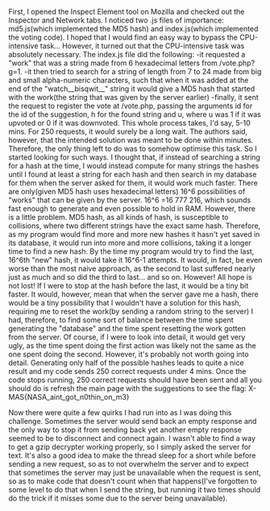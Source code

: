 First, I opened the Inspect Element tool on Mozilla and checked out the Inspector and Network tabs. I noticed two .js files
of importance: md5.js(which implemented the MD5 hash) and index.js(which implemented the voting code). I hoped that I would
find an easy way to bypass the CPU-intensive task... However, it turned out that the CPU-intensive task was absolutely
necessary. The index.js file did the following:
-it requested a "work" that was a string made from 6 hexadecimal letters from /vote.php?g=1.
-it then tried to search for a string of length from 7 to 24 made from big and small alpha-numeric characters, such that when
it was added at the end of the "watch__bisqwit__" string it would give a MD5 hash that started with the work(the string that
was given by the server earlier)
-finally, it sent the request to register the vote at /vote.php, passing the arguments id for the id of the suggestion, h for
the found string and u, where u was 1 if it was upvoted or 0 if it was downvoted.
This whole process takes, I'd say, 5-10 mins. For 250 requests, it would surely be a long wait. The authors said, however,
that the intended solution was meant to be done within minutes.
Therefore, the only thing left to do was to somehow optimise this task. So I started looking for such ways.
I thought that, if instead of searching a string for a hash at the time, I would instead compute for many strings the hashes
until I found at least a string for each hash and then search in my database for them when the server asked for them,
it would work much faster. There are only(given MD5 hash uses hexadecimal letters) 16^6 possibilities of "works" that can be
given by the server. 16^6 =16 777 216, which sounds fast enough to generate and even possible to hold in RAM.
However, there is a little problem. MD5 hash, as all kinds of hash, is susceptible to collisions, where two different
strings have the exact same hash. Therefore, as my program would find more and more new hashes it hasn't yet saved in its
database, it would run into more and more collisions, taking it a longer time to find a new hash. By the time my program
would try to find the last, 16^6th "new" hash, it would take it 16^6-1 attempts. It would, in fact, be even worse than
the most naive approach, as the second to last suffered nearly just as much and so did the third to last... and so on.
However! All hope is not lost! If I were to stop at the hash before the last, it would be a tiny bit faster. It would,
however, mean that when the server gave me a hash, there would be a tiny possibility that I wouldn't have a solution for
this hash, requiring me to reset the work(by sending a random string to the server)
I had, therefore, to find some sort of balance between the time spent generating the "database" and the time spent resetting
the work gotten from the server.
Of course, if I were to look into detail, it would get very ugly, as the time spent doing the first action was likely not
the same as the one spent doing the second. However, it's probably not worth going into detail. Generating only half of the
possible hashes leads to quite a nice result and my code sends 250 correct requests under 4 mins.
Once the code stops running, 250 correct requests should have been sent and all you should do is refresh the main page with
the suggestions to see the flag:
X-MAS{NASA_aint_got_n0thin_on_m3}

Now there were quite a few quirks I had run into as I was doing this challenge. Sometimes the server would send back an
empty response and the only way to stop it from sending back yet another empty response seemed to be to disconnect and
connect again. I wasn't able to find a way to get a gzip decrypter working properly, so I simply asked the server for text.
It's also a good idea to make the thread sleep for a short while before sending a new request, so as to not overwhelm the
server and to expect that sometimes the server may just be unavailable when the request is sent, so as to make code that
doesn't count when that happens(I've forgotten to some level to do that when I send the string, but running it two times
should do the trick if it misses some due to the server being unavailable).

